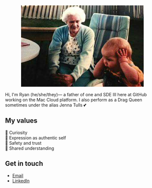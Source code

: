 <p align="center">
<img src="https://raw.githubusercontent.com/vanZeben/vanZeben/master/fb_img_1502069508390.jpg">
</p>

Hi, I'm Ryan (he/she/they)— a father of one and SDE III here at GitHub working on the Mac Cloud platform. I also perform as a Drag Queen sometimes under the alias Jenna Tulls 💕 

## My values
🍏 Curiosity<br>
🌟 Expression as authentic self<br>
💖 Safety and trust<br>
🙌 Shared understanding<br>

## Get in touch
- [Email](mailto:vanzeben@github.com)
- [LinkedIn](https://www.linkedin.com/in/vanzeben)
